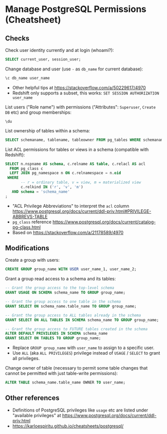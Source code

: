 # Manage PostgreSQL Permissions (Cheatsheet)


## Checks

Check user identity currently and at login (whoami?):
```sql
SELECT current_user, session_user;
```

Change database and user (use `-` as `db_name` for current database):
```sql
\c db_name user_name
```
- Other helpful tips at https://stackoverflow.com/a/50229617/4970
- Redshift only supports a subset, this works:
  `SET SESSION AUTHORIZATION user_name`

List users ("Role name") with permissions ("Attributes": `Superuser`,
`Create DB` etc) and group memberships:
```
\du
```

List ownership of tables within a schema:
```sql
SELECT schemaname, tablename, tableowner FROM pg_tables WHERE schemaname = 'XYZ';
```

List ACL permissions for tables or views in a schema (compatible with
Redshift):
```sql
SELECT n.nspname AS schema, c.relname AS table, c.relacl AS acl
  FROM pg_class c
  LEFT JOIN pg_namespace n ON c.relnamespace = n.oid
 WHERE
       -- r = ordinary table, v = view, m = materialized view
       c.relkind IN ('r', 'v', 'm')
   AND schema = 'schema_name'
;
```
- "ACL Privilege Abbreviations" to interpret the `acl` column
  https://www.postgresql.org/docs/current/ddl-priv.html#PRIVILEGE-ABBREVS-TABLE
- `pg_class` reference
  https://www.postgresql.org/docs/current/catalog-pg-class.html
- Based on https://stackoverflow.com/a/21178589/4970


## Modifications

Create a group with users:
```sql
CREATE GROUP group_name WITH USER user_name_1, user_name_2;
```

Grant a group read access to a schema and its tables:
```sql
-- Grant the group access to the top-level schema
GRANT USAGE ON SCHEMA schema_name TO GROUP group_name;

-- Grant the group access to one table in the schema
GRANT SELECT ON schema_name.table_name TO GROUP group_name;

-- Grant the group access to ALL tables already in the schema
GRANT SELECT ON ALL TABLES IN SCHEMA schema_name TO GROUP group_name;

-- Grant the group access to FUTURE tables created in the schema
ALTER DEFAULT PRIVILEGES IN SCHEMA schema_name
GRANT SELECT ON TABLES TO GROUP group_name;
```
- Replace `GROUP group_name` with `user_name` to assign to a specific user.
- Use `ALL` (aka `ALL PRIVILEGES`) privilege instead of `USAGE` / `SELECT` to
  grant all privileges.

Change owner of table (necessary to permit some table changes that cannot be
permitted with just table-write permissions):
```sql
ALTER TABLE schema_name.table_name OWNER TO user_name;
```


## Other references

- Definitions of PostgreSQL privileges like `usage` etc are listed under
  "available privileges" at
  https://www.postgresql.org/docs/current/ddl-priv.html
- https://karloespiritu.github.io/cheatsheets/postgresql/
